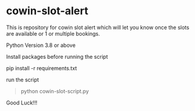 # cowin-slot-alert
This is repository for cowin slot alert which will let you know once the slots are available or 1 or multiple bookings. 

Python Version 3.8 or above

Install packages before running the script 

pip install -r requirements.txt

run the script 

>python cowin-slot-script.py

Good Luck!!!
